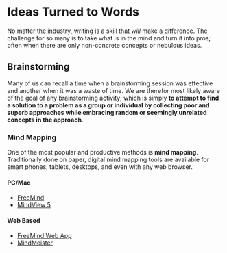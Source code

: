# Ideas Turned to Words

No matter the industry, writing is a skill that _will_ make a difference. The challenge for so many is to take what is in the mind and turn it into pros; often when there are only non-concrete concepts or nebulous ideas. 

## Brainstorming
Many of us can recall a time when a brainstorming session was effective and another when it was a waste of time. We are therefor most likely aware of the goal of any brainstorming activity; which is simply __to attempt to find a solution to a problem as a group or individual by collecting poor and superb approaches while embracing random or seemingly unrelated concepts in the approach__. 

### Mind Mapping
One of the most popular and productive methods is __mind mapping__. Traditionally done on paper, digital mind mapping tools are available for smart phones, tablets, desktops, and even with any web browser. 

#### PC/Mac
- [FreeMind](http://freemind.sourceforge.net/wiki/index.php/Download)
- [MindView 5](http://www.matchware.com/mv3be_landing.php?gclid=CLWK0Mepyr0CFdKGfgod-lwADA)

#### Web Based
- [FreeMind Web App](http://freemind.sourceforge.net/wiki/index.php/Main_Page)
- [MindMeister](http://www.mindmeister.com/)
